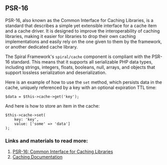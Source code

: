 ## PSR-16

PSR-16, also known as the Common Interface for Caching Libraries, is a standard that describes a simple yet extensible interface for a cache item and a cache driver. It is designed to improve the interoperability of caching libraries, making it easier for libraries to drop their own caching implementations and easily rely on the one given to them by the framework, or another dedicated cache library.

The Spiral Framework's `spiral/cache` component is compliant with the PSR-16 standard. This means that it supports all serializable PHP data types, including strings, integers, floats, booleans, null, arrays, and objects that support lossless serialization and deserialization.

Here is an example of how to use the `set` method, which persists data in the cache, uniquely referenced by a key with an optional expiration TTL time:

```
$data = $this->cache->get('key');
```

And here is how to store an item in the cache:

```
$this->cache->set(
    key: 'key', 
    value: ['some' => 'data']
);
```

### Links and materials to read more:
1. [PSR-16: Common Interface for Caching Libraries](https://www.php-fig.org/psr/psr-16/)
2. [Caching Documentation](https://spiral.dev/docs/basics-cache/current/en)
